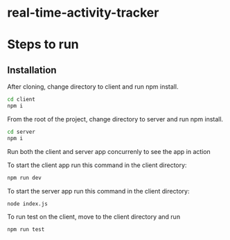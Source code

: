 # real-time-activity-tracker

# Steps to run

## Installation

After cloning, change directory to client and run npm install.

```bash
cd client
npm i
```

From the root of the project, change directory to server and run npm install.

```bash
cd server
npm i
```

Run both the client and server app concurrenly to see the app in action

To start the client app run this command in the client directory:

```bash
npm run dev
```

To start the server app run this command in the client directory:

```bash
node index.js
```

To run test on the client, move to the client directory and run

```bash
npm run test
```
